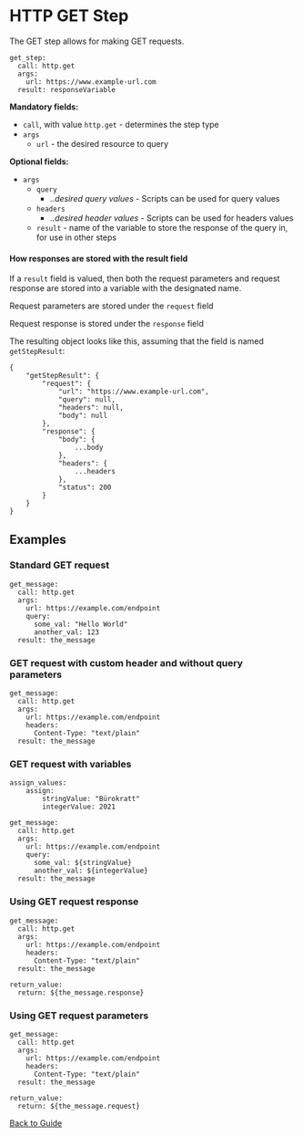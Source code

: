 # HTTP GET Step

The GET step allows for making GET requests.

```
get_step:
  call: http.get
  args:
    url: https://www.example-url.com
  result: responseVariable
```

**Mandatory fields:**

* `call`, with value `http.get` - determines the step type
* `args`
    * `url` - the desired resource to query

**Optional fields:**

* `args`
    * `query`
        * *..desired query values* - Scripts can be used for query values
    * `headers`
        * *..desired header values* - Scripts can be used for headers values
    * `result` - name of the variable to store the response of the query in, for use in other steps

#### How responses are stored with the result field

If a `result` field is valued, then both the request parameters and request response are stored into a variable with the designated name.

Request parameters are stored under the `request` field

Request response is stored under the `response` field

The resulting object looks like this, assuming that the field is named `getStepResult`:

```
{
    "getStepResult": {
        "request": {
            "url": "https://www.example-url.com",
            "query": null,
            "headers": null,
            "body": null
        },
        "response": {
            "body": {
                ...body
            },
            "headers": {
                ...headers
            },
            "status": 200
        }
    }
}
```

## Examples

### Standard GET request

```
get_message:
  call: http.get
  args:
    url: https://example.com/endpoint
    query:
      some_val: "Hello World"
      another_val: 123
  result: the_message
```

### GET request with custom header and without query parameters

```
get_message:
  call: http.get
  args:
    url: https://example.com/endpoint
    headers:
      Content-Type: "text/plain"
  result: the_message
```

### GET request with variables

```
assign_values:
    assign:
        stringValue: "Bürokratt"
        integerValue: 2021

get_message:
  call: http.get
  args:
    url: https://example.com/endpoint
    query:
      some_val: ${stringValue}
      another_val: ${integerValue}
  result: the_message
```

### Using GET request response

```
get_message:
  call: http.get
  args:
    url: https://example.com/endpoint
    headers:
      Content-Type: "text/plain"
  result: the_message

return_value:
  return: ${the_message.response}
```

### Using GET request parameters

```
get_message:
  call: http.get
  args:
    url: https://example.com/endpoint
    headers:
      Content-Type: "text/plain"
  result: the_message

return_value:
  return: ${the_message.request}
```

[Back to Guide](../GUIDE.md#Writing-DSL-files)

